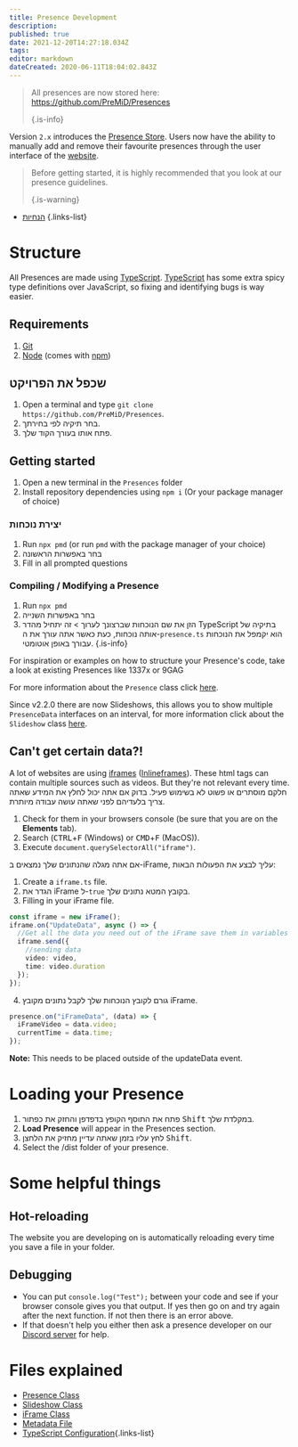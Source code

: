 ```yaml
---
title: Presence Development
description:
published: true
date: 2021-12-20T14:27:18.034Z
tags:
editor: markdown
dateCreated: 2020-06-11T18:04:02.843Z
---
```


> All presences are now stored here: https://github.com/PreMiD/Presences 
> 
> {.is-info}

Version `2.x` introduces the [Presence Store](https://premid.app/store). Users now have the ability to manually add and remove their favourite presences through the user interface of the [website](https://premid.app/).

> Before getting started, it is highly recommended that you look at our presence guidelines. 
> 
> {.is-warning}

- [הנחיות](https://docs.premid.app/dev/presence/guidelines)
{.links-list}

# Structure

All Presences are made using [TypeScript](https://www.typescriptlang.org/). [TypeScript](https://www.typescriptlang.org/) has some extra spicy type definitions over JavaScript, so fixing and identifying bugs is way easier.

## Requirements

1. [Git](https://git-scm.com/)
2. [Node](https://nodejs.org/en/) (comes with [npm](https://www.npmjs.com/))

## שכפל את הפרויקט

1. Open a terminal and type `git clone https://github.com/PreMiD/Presences`.
2. בחר תיקיה לפי בחירתך.
3. פתח אותו בעורך הקוד שלך.

## Getting started

1. Open a new terminal in the `Presences` folder
2. Install repository dependencies using `npm i` (Or your package manager of choice)

### יצירת נוכחות
1. Run `npx pmd` (or run `pmd` with the package manager of your choice)
2. בחר באפשרות הראשונה
3. Fill in all prompted questions

### Compiling / Modifying a Presence
1. Run `npx pmd`
2. בחר באפשרות השנייה
3. הזן את שם הנוכחות שברצונך לערוך > זה יתחיל מהדר TypeScript בתיקיה של אותה נוכחות, כעת כאשר אתה עורך את ה-`presence.ts` הוא יקמפל את הנוכחות עבורך באופן אוטומטי.
{.is-info}

For inspiration or examples on how to structure your Presence's code, take a look at existing Presences like 1337x or 9GAG

For more information about the `Presence` class click [here](/dev/presence/class).

Since v2.2.0 there are now Slideshows, this allows you to show multiple `PresenceData` interfaces on an interval, for more information click about the `Slideshow` class [here](/dev/presence/slideshow).

## Can't get certain data?!

A lot of websites are using [iframes](https://developer.mozilla.org/en-US/docs/Web/HTML/Element/iframe) ([Inlineframes](https://en.wikipedia.org/wiki/HTML_element#Frames)). These html tags can contain multiple sources such as videos. But they're not relevant every time. חלקם מוסתרים או פשוט לא בשימוש פעיל. בדוק אם אתה יכול לחלץ את המידע שאתה צריך בלעדיהם לפני שאתה עושה עבודה מיותרת.

1. Check for them in your browsers console (be sure that you are on the **Elements** tab).
2. Search (<kbd>CTRL</kbd>+<kbd>F</kbd> (Windows) or <kbd>CMD</kbd>+<kbd>F</kbd> (MacOS)).
3. Execute `document.querySelectorAll("iframe")`.

אם אתה מגלה שהנתונים שלך נמצאים ב-iFrame, עליך לבצע את הפעולות הבאות:

1. Create a `iframe.ts` file.
2. הגדר את iFrame ל-`true` בקובץ המטא נתונים שלך.
3. Filling in your iFrame file.

```ts
const iframe = new iFrame();
iframe.on("UpdateData", async () => {
  //Get all the data you need out of the iFrame save them in variables and then send them using iframe.send
  iframe.send({
    //sending data
    video: video,
    time: video.duration
  });
});
```

4. גורם לקובץ הנוכחות שלך לקבל נתונים מקובץ iFrame.

```ts
presence.on("iFrameData", (data) => {
  iFrameVideo = data.video;
  currentTime = data.time;
});
```

**Note:** This needs to be placed outside of the updateData event.

# Loading your Presence

1. פתח את התוסף הקופץ בדפדפן והחזק את כפתור <kbd>Shift</kbd> במקלדת שלך.
2. **Load Presence** will appear in the Presences section.
3. לחץ עליו בזמן שאתה עדיין מחזיק את הלחצן <kbd>Shift</kbd>.
4. Select the /dist folder of your presence.

# Some helpful things

## Hot-reloading

The website you are developing on is automatically reloading every time you save a file in your folder.

## Debugging

- You can put `console.log("Test");` between your code and see if your browser console gives you that output. If yes then go on and try again after the next function. If not then there is an error above.
- If that doesn't help you either then ask a presence developer on our [Discord server](https://discord.premid.app/) for help.

# Files explained

- [Presence Class](/dev/presence/class)
- [Slideshow Class](/dev/presence/slideshow)
- [iFrame Class](/dev/presence/iframe)
- [Metadata File](/dev/presence/metadata)
- [TypeScript Configuration](/dev/presence/tsconfig ""){.links-list}
